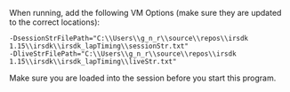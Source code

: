 When running, add the following VM Options (make sure they are updated to the correct locations):

```-DsessionStrFilePath="C:\\Users\\g_n_r\\source\\repos\\irsdk 1.15\\irsdk\\irsdk_lapTiming\\sessionStr.txt"```<br>
```-DliveStrFilePath="C:\\Users\\g_n_r\\source\\repos\\irsdk 1.15\\irsdk\\irsdk_lapTiming\\liveStr.txt"```<br>

Make sure you are loaded into the session before you start this program.